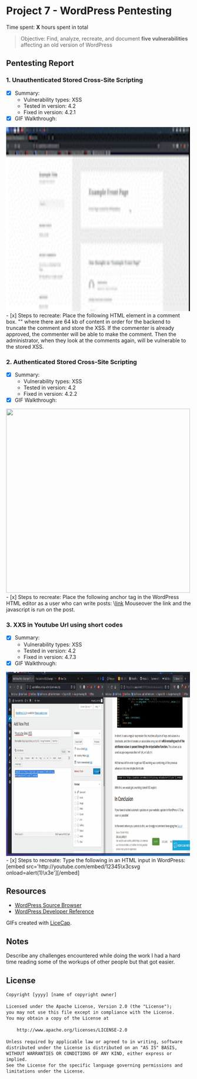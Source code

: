 # Project 7 - WordPress Pentesting

Time spent: **X** hours spent in total

> Objective: Find, analyze, recreate, and document **five vulnerabilities** affecting an old version of WordPress

## Pentesting Report

### 1. Unauthenticated Stored Cross-Site Scripting 
  - [x] Summary: 
    - Vulnerability types: XSS
    - Tested in version: 4.2
    - Fixed in version:  4.2.1
  - [x] GIF Walkthrough: 
  <img src="vuln1.gif" width="500" height="500" />
  - [x] Steps to recreate: 
        Place the following HTML element in a comment box.
        "<a title='x onmouseover=alert(unescape(/hello%20world/.source)) style=position:absolute;left:0;top:0;width:5000px;height:5000px  AAAAAAAAAAAA...[64 kb]..AAA'></a>" where there are 64 kb of content in order for the backend to truncate the comment and store the XSS. If the commenter is already approved, the commenter will be able to make the comment. Then the administrator, when they look at the comments again, will be vulnerable to the stored XSS.

### 2. Authenticated Stored Cross-Site Scripting 
  - [x] Summary: 
    - Vulnerability types: XSS
    - Tested in version: 4.2
    - Fixed in version: 4.2.2
  - [x] GIF Walkthrough: 
  <img src="vuln2.gif" width="500" height="500" />
  - [x] Steps to recreate: 
  Place the following anchor tag in the WordPress HTML editor as a user 
  who can write posts: 
  \<a href="</a><a title=' onmouseover=alert("test")  '>link</a>
  Mouseover the link and the javascript is run on the post.

### 3. XXS in Youtube Url using short codes
  - [x] Summary: 
    - Vulnerability types: XSS
    - Tested in version: 4.2
    - Fixed in version: 4.7.3
  - [x] GIF Walkthrough: 
  <img src="vuln3.gif" width="500" height="500" />
  - [x] Steps to recreate: 
  Type the following in an HTML input in WordPress:
[embed src='http://youtube.com/embed/12345\x3csvg onload=alert(1)\x3e'][/embed]

## Resources

- [WordPress Source Browser](https://core.trac.wordpress.org/browser/)
- [WordPress Developer Reference](https://developer.wordpress.org/reference/)

GIFs created with [LiceCap](http://www.cockos.com/licecap/).

## Notes

Describe any challenges encountered while doing the work
I had a hard time reading some of the workups of other people but that got easier.

## License

    Copyright [yyyy] [name of copyright owner]

    Licensed under the Apache License, Version 2.0 (the "License");
    you may not use this file except in compliance with the License.
    You may obtain a copy of the License at

        http://www.apache.org/licenses/LICENSE-2.0

    Unless required by applicable law or agreed to in writing, software
    distributed under the License is distributed on an "AS IS" BASIS,
    WITHOUT WARRANTIES OR CONDITIONS OF ANY KIND, either express or implied.
    See the License for the specific language governing permissions and
    limitations under the License.
 
